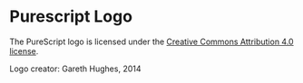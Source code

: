 Purescript Logo
===============

The PureScript logo is licensed under the [Creative Commons Attribution 4.0 license](https://creativecommons.org/licenses/by/4.0/).

Logo creator: Gareth Hughes, 2014
